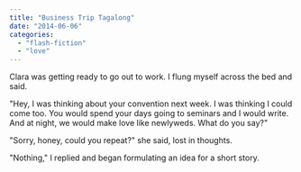 ```yaml
---
title: "Business Trip Tagalong"
date: "2014-06-06"
categories: 
  - "flash-fiction"
  - "love"
---
```


Clara was getting ready to go out to work. I flung myself across the bed and said.

"Hey, I was thinking about your convention next week. I was thinking I could come too. You would spend your days going to seminars and I would write. And at night, we would make love like newlyweds. What do you say?"

"Sorry, honey, could you repeat?" she said, lost in thoughts.

"Nothing," I replied and began formulating an idea for a short story.
